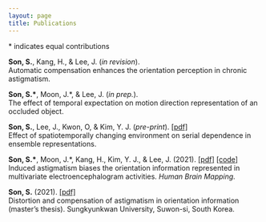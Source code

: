 ```yaml
---
layout: page
title: Publications
---
```

\* indicates equal contributions

**Son, S.**, Kang, H., & Lee, J. (*in revision*). <br>
Automatic compensation enhances the orientation perception in chronic astigmatism. <br>

**Son, S.\***, Moon, J.\*, & Lee, J. (*in prep.*). <br>
The effect of temporal expectation on motion direction representation of an occluded object. <br>

**Son, S.**, Lee, J., Kwon, O, & Kim, Y. J. (*pre-print*). [[pdf]](https://www.biorxiv.org/content/10.1101/2021.11.30.470662v1.full.pdf) <br> 
Effect of spatiotemporally changing environment on serial dependence in ensemble representations. <br>

**Son, S.\***, Moon, J.\*, Kang, H., Kim, Y. J., & Lee, J. (2021). [[pdf]](https://onlinelibrary.wiley.com/doi/epdf/10.1002/hbm.25550) [[code]](https://www.dropbox.com/sh/o1jg74rw3sdqx1g/AACQjgXq0TZWrCnkTM7bsgsga?dl=0) <br> 
Induced astigmatism biases the orientation information represented in multivariate electroencephalogram activities. *Human Brain Mapping.* <br>

**Son, S.** (2021). [[pdf]](https://lib.skku.edu/suwon/en/#/search/detail/14859124)<br>
Distortion and compensation of astigmatism in orientation information (master’s thesis). Sungkyunkwan University, Suwon-si, South Korea. <br>
